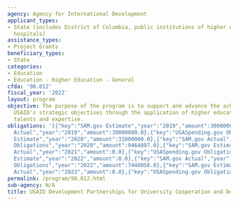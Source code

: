 ```yaml
---
agency: Agency for International Development
applicant_types:
- State (includes District of Columbia, public institutions of higher education and
  hospitals)
assistance_types:
- Project Grants
beneficiary_types:
- State
categories:
- Education
- Education - Higher Education - General
cfda: '98.012'
fiscal_year: '2022'
layout: program
objective: The purpose of the program is to support and advance the achievement of
  USAID's strategic objectives through the application of higher education resources,
  talents and expertise.
obligations: '[{"key":"SAM.gov Estimate","year":"2019","amount":30000000.0},{"key":"SAM.gov
  Actual","year":"2019","amount":30000000.0},{"key":"USASpending.gov Obligations","year":"2019","amount":42490728.01},{"key":"SAM.gov
  Estimate","year":"2020","amount":31000000.0},{"key":"SAM.gov Actual","year":"2020","amount":0.0},{"key":"USASpending.gov
  Obligations","year":"2020","amount":9464897.0},{"key":"SAM.gov Estimate","year":"2021","amount":11000000.0},{"key":"SAM.gov
  Actual","year":"2021","amount":0.0},{"key":"USASpending.gov Obligations","year":"2021","amount":7827228.0},{"key":"SAM.gov
  Estimate","year":"2022","amount":0.0},{"key":"SAM.gov Actual","year":"2022","amount":7440000.0},{"key":"USASpending.gov
  Obligations","year":"2022","amount":7440056.0},{"key":"SAM.gov Estimate","year":"2023","amount":8500000.0},{"key":"SAM.gov
  Actual","year":"2023","amount":0.0},{"key":"USASpending.gov Obligations","year":"2023","amount":-248125.0}]'
permalink: /program/98.012.html
sub-agency: N/A
title: USAID Development Partnerships for University Cooperation and Development
---
```

